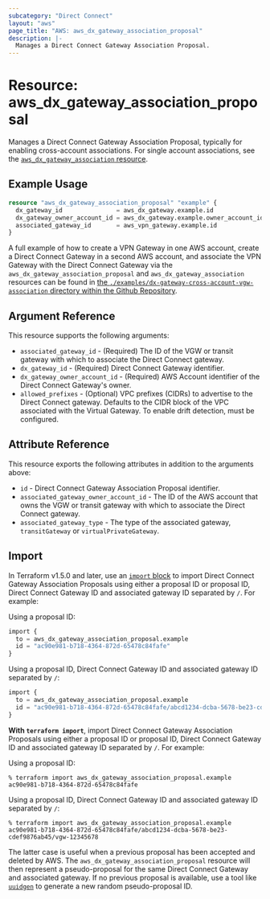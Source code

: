 ```yaml
---
subcategory: "Direct Connect"
layout: "aws"
page_title: "AWS: aws_dx_gateway_association_proposal"
description: |-
  Manages a Direct Connect Gateway Association Proposal.
---
```


# Resource: aws_dx_gateway_association_proposal

Manages a Direct Connect Gateway Association Proposal, typically for enabling cross-account associations. For single account associations, see the [`aws_dx_gateway_association` resource](/docs/providers/aws/r/dx_gateway_association.html).

## Example Usage

```terraform
resource "aws_dx_gateway_association_proposal" "example" {
  dx_gateway_id               = aws_dx_gateway.example.id
  dx_gateway_owner_account_id = aws_dx_gateway.example.owner_account_id
  associated_gateway_id       = aws_vpn_gateway.example.id
}
```

A full example of how to create a VPN Gateway in one AWS account, create a Direct Connect Gateway in a second AWS account, and associate the VPN Gateway with the Direct Connect Gateway via the `aws_dx_gateway_association_proposal` and `aws_dx_gateway_association` resources can be found in [the `./examples/dx-gateway-cross-account-vgw-association` directory within the Github Repository](https://github.com/hashicorp/terraform-provider-aws/tree/main/examples/dx-gateway-cross-account-vgw-association).

## Argument Reference

This resource supports the following arguments:

* `associated_gateway_id` - (Required) The ID of the VGW or transit gateway with which to associate the Direct Connect gateway.
* `dx_gateway_id` - (Required) Direct Connect Gateway identifier.
* `dx_gateway_owner_account_id` - (Required) AWS Account identifier of the Direct Connect Gateway's owner.
* `allowed_prefixes` - (Optional) VPC prefixes (CIDRs) to advertise to the Direct Connect gateway. Defaults to the CIDR block of the VPC associated with the Virtual Gateway. To enable drift detection, must be configured.

## Attribute Reference

This resource exports the following attributes in addition to the arguments above:

* `id` - Direct Connect Gateway Association Proposal identifier.
* `associated_gateway_owner_account_id` - The ID of the AWS account that owns the VGW or transit gateway with which to associate the Direct Connect gateway.
* `associated_gateway_type` - The type of the associated gateway, `transitGateway` or `virtualPrivateGateway`.

## Import

In Terraform v1.5.0 and later, use an [`import` block](https://developer.hashicorp.com/terraform/language/import) to import Direct Connect Gateway Association Proposals using either a proposal ID or proposal ID, Direct Connect Gateway ID and associated gateway ID separated by `/`. For example:

Using a proposal ID:

```terraform
import {
  to = aws_dx_gateway_association_proposal.example
  id = "ac90e981-b718-4364-872d-65478c84fafe"
}
```

Using a proposal ID, Direct Connect Gateway ID and associated gateway ID separated by `/`:

```terraform
import {
  to = aws_dx_gateway_association_proposal.example
  id = "ac90e981-b718-4364-872d-65478c84fafe/abcd1234-dcba-5678-be23-cdef9876ab45/vgw-12345678"
}
```

**With `terraform import`**, import Direct Connect Gateway Association Proposals using either a proposal ID or proposal ID, Direct Connect Gateway ID and associated gateway ID separated by `/`. For example:

Using a proposal ID:

```console
% terraform import aws_dx_gateway_association_proposal.example ac90e981-b718-4364-872d-65478c84fafe
```

Using a proposal ID, Direct Connect Gateway ID and associated gateway ID separated by `/`:

```console
% terraform import aws_dx_gateway_association_proposal.example ac90e981-b718-4364-872d-65478c84fafe/abcd1234-dcba-5678-be23-cdef9876ab45/vgw-12345678
```

The latter case is useful when a previous proposal has been accepted and deleted by AWS.
The `aws_dx_gateway_association_proposal` resource will then represent a pseudo-proposal for the same Direct Connect Gateway and associated gateway. If no previous proposal is available, use a tool like [`uuidgen`](http://manpages.ubuntu.com/manpages/bionic/man1/uuidgen.1.html) to generate a new random pseudo-proposal ID.
